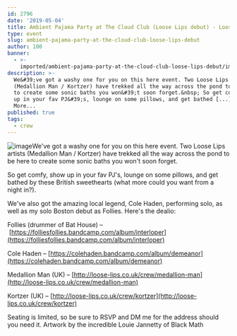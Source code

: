 ```yaml
---
id: 2796
date: '2019-05-04'
title: Ambient Pajama Party at The Cloud Club (Loose Lips debut) - Loose Lips
type: event
slug: ambient-pajama-party-at-the-cloud-club-loose-lips-debut
author: 100
banner:
  - >-
    imported/ambient-pajama-party-at-the-cloud-club-loose-lips-debut/image2796.jpeg
description: >-
  We&#39;ve got a washy one for you on this here event. Two Loose Lips artists
  (Medallion Man / Kortzer) have trekked all the way across the pond to be here
  to create some sonic baths you won&#39;t soon forget.&nbsp; So get comfy, show
  up in your fav PJ&#39;s, lounge on some pillows, and get bathed [...]Read
  More...
published: true
tags:
  - crew
---
```

![image](../imported/ambient-pajama-party-at-the-cloud-club-loose-lips-debut/image2796.jpeg)We've got a washy one for you on this here event. Two Loose Lips artists (Medallion Man / Kortzer) have trekked all the way across the pond to be here to create some sonic baths you won't soon forget. 

So get comfy, show up in your fav PJ's, lounge on some pillows, and get bathed by these British sweethearts (what more could you want from a night in?). 

We've also got the amazing local legend, Cole Haden, performing solo, as well as my solo Boston debut as Follies. Here's the dealio:

Follies (drummer of Bat House) – [](https://folliesfollies.bandcamp.com/album/interloper?fbclid=IwAR0rxV4jLTB30t_5BFDI02sDzOgWEPYzOEHNqmeyrZ-xqKY6pWtMOqEtR4Y)[https://folliesfollies.bandcamp.com/album/interloper](https://folliesfollies.bandcamp.com/album/interloper)

Cole Haden – [](https://colehaden.bandcamp.com/album/demeanor?fbclid=IwAR12y6HpB9co8bnAQe13ji18tDlxcBeM8NPggTlVIvEwjau4EVdiIuA2ICo)[https://colehaden.bandcamp.com/album/demeanor](https://colehaden.bandcamp.com/album/demeanor)

Medallion Man (UK) – [](https://l.facebook.com/l.php?u=http%3A%2F%2Floose-lips.co.uk%2Fcrew%2Fmedallion-man%3Ffbclid%3DIwAR3BOwkQPtbOkv_Yw2aQGf2lKYhYGp0H55JY2uhdeJfroOTYqjIrcDPN_0s&h=AT3DycVFnFFjo6OiMZDHXqu1NeLXh6Q9NyJIAuvaMMC6zuKHjvR5MSHJ9ZDb8wJ3FRMadm_Xsjs6tjN-Qh2eLAgE0TA-YFhz9DrBO-LQFoB40RPGQ4Z6sqSGRh9ICpDf3XwJMf0)[http://loose-lips.co.uk/crew/medallion-man](http://loose-lips.co.uk/crew/medallion-man)

Kortzer (UK) – [](https://l.facebook.com/l.php?u=http%3A%2F%2Floose-lips.co.uk%2Fcrew%2Fkortzer%3Ffbclid%3DIwAR3DiXPunNwSK8V6ZZO9htVrx9E5IoJeRRxghx7l0Fv82LBvu8A0cDSLe7Q&h=AT21BPSEuf84aItW75FhzGq6iTcmtOgXdNCaxllZDk63t6lpcLFMvrrxmKRoRx9YR6amWOFT-HxJh8vWmvn1NLTxNN0v_xVQu9q7ZLU5RO9pNaPFuv9ZT1djT35d4HdyNEnGLoI)[http://loose-lips.co.uk/crew/kortzer](http://loose-lips.co.uk/crew/kortzer)

Seating is limited, so be sure to RSVP and DM me for the address should you need it. Artwork by the incredible Louie Jannetty of Black Math